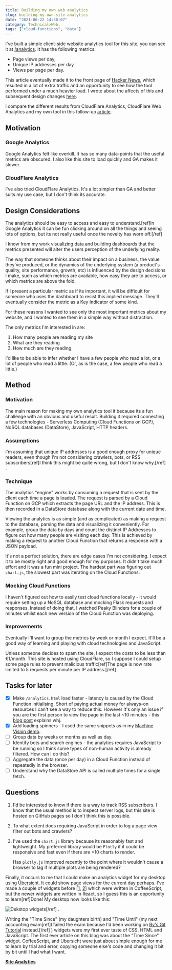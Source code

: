 ```yaml
---
title: Building my own web analytics
slug: building-my-own-site-analytics
date: "2021-06-22 14:30:07"
category: Technical>Web,
tags: ["cloud-functions", "data"]
---
```


I've built a simple client-side website analytics tool for this site, you can
see it at [/analytics]({filename}/pages/website-analytics.md). It has the
following metrics:

- Page views per day,
- Unique IP addresses per day
- Views per page per day.

This article eventually made it to the front page of [Hacker
News](https://news.ycombinator.com/item?id=27686873), which resulted in a lot of
extra traffic and an opportunity to see how the tool performed under a much
heavier load. I wrote about the affects of this and subsequent design changes
[here](loadtesting-analytics).

I compare the different results from CloudFlare Analytics, CloudFlare Web
Analytics and my own tool in this follow-up
[article](analytics-comparison).

## Motivation

### Google Analytics

Google Analytics felt like overkill. It has so many data-points that the
useful metrics are obscured. I also like this site to load quickly
and GA makes it slower.

### CloudFlare Analytics

I've also tried CloudFlare Analytics. It's a lot simpler than GA and better
suits my use case, but I don't think its accurate.

## Design Considerations

The analytics should be easy to access and easy to understand.[ref]In Google
Analytics it can be fun clicking around on all the things and seeing lots of
options, but its not really useful once the novelty has worn off.[/ref]

I know from my work visualizing data and building dashboards that the metrics
presented will alter the users perception of the underlying reality.

The way that someone thinks about their impact on a business, the value they've
produced, or the dynamics of the underlying system (a product's quality, site
performance, growth, etc) is influenced by the design decisions I make, such as
which metrics are available, how easy they are to access, or which metrics are
above the fold.

If I present a particular metric as if its important, it will be difficult
for someone who uses the dashboard to resist this implied message. They'll eventually
consider the metric as a Key Indicator of some kind.

For these reasons I wanted to see only the most important metrics about my
website, and I wanted to see them in a simple way without distraction.

The only metrics I'm interested in are:

1.  How many people are reading my site
1.  What are they reading
1.  How much are they reading.

I'd like to be able to infer whether I have a few people who read a lot, or a lot of people
who read a little. (Or, as is the case, a few people who read a little.)

## Method

### Motivation

The main reason for making my own analytics tool it because its a fun challenge
with an obvious and useful result. Building it required connecting a few technologies -
Serverless Computing (Cloud Functions on GCP), NoSQL databases (DataStore),
JavaScript, HTTP headers.

### Assumptions

I'm assuming that unique IP addresses is a good enough proxy for unique readers, even
though I'm not considering crawlers, bots, or RSS subscribers[ref]I think this
might be quite wrong, but I don't know why.[/ref] .

### Technique

The analytics "engine" works by consuming a request that is sent by the client
each time a page is loaded. The request is parsed by a Cloud Function on GCP
which extracts the page URL and the IP address. This is then recorded in a
DataStore database along with the current date and time.

Viewing the analytics is as simple (and as complicated) as making a request to
the database, parsing the data and visualizing it conveniently. For example,
group the data by days and count the distinct IP Addresses to figure out how
many people are visiting each day. This is achieved by making a request to
another Cloud Function that returns a response with a JSON payload.

It's not a perfect solution, there are edge cases I'm not considering. I expect
it to be mostly right and good enough for my purposes. It didn't take much
effort and it was a fun mini project. The hardest part was figuring out
`chart.js`, the slowest part was iterating on the Cloud Functions.

### Mocking Cloud Functions

I haven't figured out how to easily test cloud functions locally - it would
require setting up a NoSQL database and mocking Flask requests and responses.
Instead of doing that, I watched Peaky Blinders for a couple of minutes whilst
each new version of the Cloud Function was deploying.

### Improvements

Eventually I'll want to group the metrics by week or month I expect. It'll be a
good way of learning and playing with cloud technologies and JavaScript.

Unless someone decides to spam the site, I expect the costs to be less than
€1/month. This site is hosted using CloudFlare, so I suppose I could setup some
page rules to prevent malicious traffic[ref]The page is now rate limited to 5
requests per minute per IP address.[/ref] .

## Tasks for later

- [x] Make `/analytics.html` load faster - latency is caused by the Cloud Function initialising. Short of paying actual money for always-on resources I can't see a way to reduce this. However it's only an issue if you are the first person to view the page in the last ~10 minutes - this [blog post](https://mikhail.io/serverless/coldstarts/gcp/) explains whj.
- [x] Add loading spinners - I used the same snippets as in my [Machine Vision demo](portfolio-traffic-lights).
- [ ] Group data by weeks or months as well as day.
- [ ] Identify bots and search engines - the analytics requires JavaScript to be running so I think some types of non-human activity is already filtered. How can I do this?
- [ ] Aggregate the data (once per day) in a Cloud Function instead of repeatedly in the browser.
- [ ] Understand why the DataStore API is called multiple times for a single fetch.

## Questions

1.  I'd be interested to know if there is a way to track RSS subscribers. I know
    that the usual method is to inspect server logs, but this site is hosted on
    GitHub pages so I don't think this is possible.
1.  To what extent does requiring JavaScript in order to log a page view filter out bots and crawlers?
1.  I've used the `chart.js` library because its reasonably fast and lightweight. My
    preferred library would be `Plotly` if it could be responsive and fast even
    if there are >10 charts to render.

    Has `plotly.js` improved recently to the point where it wouldn't cause a browser to lag if multiple plots are being rendered?

Finally, it occurs to me that I could make an analytics widget for my desktop
using [Übersicht](https://tracesof.net/uebersicht/). It could show page views
for the current day perhaps. I've made a couple of widgets before
[[1](http://tracesof.net/uebersicht-widgets/#time_since),
[2](http://tracesof.net/uebersicht-widgets/#time_until)] which were written in
CoffeeScript, but the newer widgets are written in React, so I guess this is an
opportunity to learn[ref]Done! My desktop now looks like this:

![Dekstop widgets](/static/images/widgets.png)[/ref] .

Writing the "Time Since" (my daughters birth) and "Time Until" (my next
accounting exam[ref]I failed the exam because I'd been working on
[Ry's Git Tutorial](git) instead.[/ref] ) widgets were my
first ever taste of CSS, HTML and JavaScript. The first ever article on
this blog was about the "Time Since" widget. CoffeeScript, and Ubersicht were
just about simple enough for me to learn by trial and error, copying someone
else's code and changing it bit by bit until I had what I want.

[**Site Analytics**]({filename}/pages/website-analytics.md)

